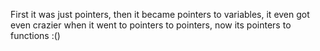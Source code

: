 First it was just pointers, then it became pointers to variables, it even got even crazier when it went to pointers to pointers, now its pointers to functions :()
